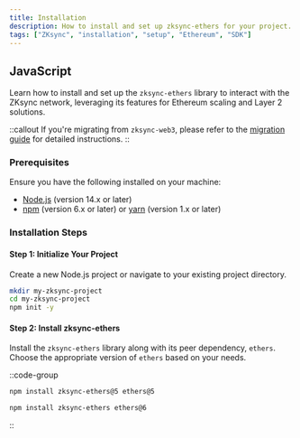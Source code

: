 ```yaml
---
title: Installation
description: How to install and set up zksync-ethers for your project.
tags: ["ZKsync", "installation", "setup", "Ethereum", "SDK"]
---
```


## JavaScript

Learn how to install and set up the `zksync-ethers` library to interact with the ZKsync network, leveraging its
features for Ethereum scaling and Layer 2 solutions.

::callout
If you're migrating from `zksync-web3`, please refer to the [migration guide](/sdk/js/ethers/v6/migration) for detailed instructions.
::

### Prerequisites

Ensure you have the following installed on your machine:

- [Node.js](https://nodejs.org/) (version 14.x or later)
- [npm](https://www.npmjs.com/) (version 6.x or later) or [yarn](https://yarnpkg.com/) (version 1.x or later)

### Installation Steps

#### Step 1: Initialize Your Project

Create a new Node.js project or navigate to your existing project directory.

```bash
mkdir my-zksync-project
cd my-zksync-project
npm init -y
```

#### Step 2: Install zksync-ethers

Install the `zksync-ethers` library along with its peer dependency, `ethers`. Choose the appropriate
version of `ethers` based on your needs.

::code-group

```sh [ethers-v5]
npm install zksync-ethers@5 ethers@5
```

```sh [ethers-v6]
npm install zksync-ethers ethers@6
```

::

